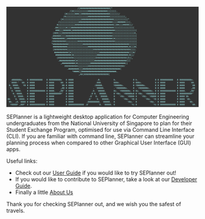 
<p align = "center">
<img src="images/SEPlanner_logo.png" width = "800" />
</p>

SEPlanner is a lightweight desktop application for Computer Engineering undergraduates from the National University of Singapore
to plan for their Student Exchange Program, optimised for use via Command Line Interface (CLI). If you are familiar with command line,
SEPlanner can streamline your planning process when compared to other Graphical User Interface (GUI) apps.

Useful links:
* Check out our [User Guide](UserGuide.md) if you would like to try SEPlanner out!
* If you would like to contribute to SEPlanner, take a look at our [Developer Guide](DeveloperGuide.md).
* Finally a little [About Us](AboutUs.md)

Thank you for checking SEPlanner out, and we wish you the safest of travels. 
